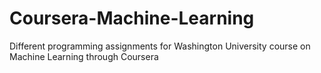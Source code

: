 # Coursera-Machine-Learning
Different programming assignments for Washington University course on Machine Learning through Coursera
